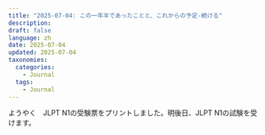 ```yaml
---
title: "2025-07-04: この一年半であったことと、これからの予定-続ける"
description: 
draft: false
language: zh
date: 2025-07-04
updated: 2025-07-04
taxonomies:
  categories:
    - Journal
  tags:
    - Journal
---
```


ようやく　JLPT N1の受験票をプリントしました。明後日、JLPT N1の試験を受けます。

